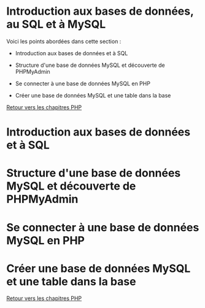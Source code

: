 # Introduction aux bases de données, au SQL et à MySQL

Voici les points abordées dans cette section : 

* Introduction aux bases de données et à SQL

* Structure d'une base de données MySQL et découverte de PHPMyAdmin

* Se connecter à une base de données MySQL en PHP

* Créer une base de données MySQL et une table dans la base

[Retour vers les chapitres PHP](https://github.com/CalcagnoLoic/aide_memoire/blob/main/R%C3%A9pertoire/php.md)

# Introduction aux bases de données et à SQL

# Structure d'une base de données MySQL et découverte de PHPMyAdmin

# Se connecter à une base de données MySQL en PHP

# Créer une base de données MySQL et une table dans la base

[Retour vers les chapitres PHP](https://github.com/CalcagnoLoic/aide_memoire/blob/main/R%C3%A9pertoire/php.md)